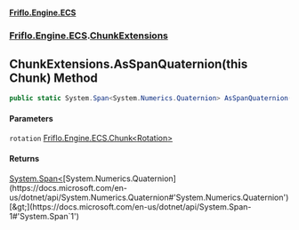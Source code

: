 #### [Friflo.Engine.ECS](index.md#'index')
### [Friflo.Engine.ECS](Friflo.Engine.ECS.md#'Friflo.Engine.ECS').[ChunkExtensions](ChunkExtensions.md#'Friflo.Engine.ECS.ChunkExtensions')

## ChunkExtensions.AsSpanQuaternion(this Chunk<Rotation>) Method

```csharp
public static System.Span<System.Numerics.Quaternion> AsSpanQuaternion(this Friflo.Engine.ECS.Chunk<Friflo.Engine.ECS.Rotation> rotation);
```
#### Parameters

<a name='Friflo.Engine.ECS.ChunkExtensions.AsSpanQuaternion(thisFriflo.Engine.ECS.Chunk_Friflo.Engine.ECS.Rotation_).rotation'></a>

`rotation` [Friflo.Engine.ECS.Chunk&lt;](Chunk_T_.md#'Friflo.Engine.ECS.Chunk<T>')[Rotation](Rotation.md#'Friflo.Engine.ECS.Rotation')[&gt;](Chunk_T_.md#'Friflo.Engine.ECS.Chunk<T>')

#### Returns
[System.Span&lt;](https://docs.microsoft.com/en-us/dotnet/api/System.Span-1#'System.Span`1')[System.Numerics.Quaternion](https://docs.microsoft.com/en-us/dotnet/api/System.Numerics.Quaternion#'System.Numerics.Quaternion')[&gt;](https://docs.microsoft.com/en-us/dotnet/api/System.Span-1#'System.Span`1')